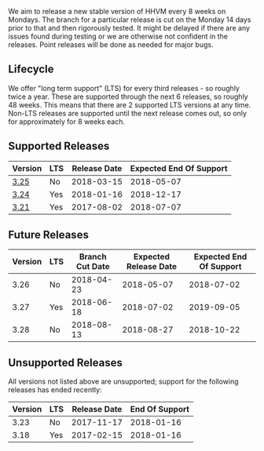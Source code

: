 We aim to release a new stable version of HHVM every 8 weeks on Mondays. The branch for a particular release is cut on the Monday 14 days prior to that and then rigorously tested. It might be delayed if there are any issues found during testing or we are otherwise not confident in the releases. Point releases will be done as needed for major bugs.

## Lifecycle

We offer "long term support" (LTS) for every third releases - so roughly twice a year. These are supported through the next 6 releases, so roughly 48 weeks. This means that there are 2 supported LTS versions at any time. Non-LTS releases are supported until the next release comes out, so only for approximately for 8 weeks each.

## Supported Releases

| Version                                                 | LTS | Release Date | Expected End Of Support |
|---------------------------------------------------------|-----|--------------|-------------------------|
| [3.25](https://hhvm.com/blog/2018/03/15/hhvm-3-25.html) | No  | 2018-03-15   | 2018-05-07              |
| [3.24](https://hhvm.com/blog/2018/01/16/hhvm-3-24.html) | Yes | 2018-01-16   | 2018-12-17              |
| [3.21](https://hhvm.com/blog/2017/08/02/hhvm-3-21.html) | Yes | 2017-08-02   | 2018-07-07              |

## Future Releases

| Version | LTS | Branch Cut Date | Expected Release Date | Expected End Of Support |
|---------|-----|-----------------|-----------------------|-------------------------|
| 3.26    | No  | 2018-04-23      | 2018-05-07            | 2018-07-02              |
| 3.27    | Yes | 2018-06-18      | 2018-07-02            | 2019-09-05              |
| 3.28    | No  | 2018-08-13      | 2018-08-27            | 2018-10-22              |


## Unsupported Releases

All versions not listed above are unsupported; support for the following releases has ended recently:

| Version | LTS | Release Date | End Of Support |
|---------|-----|--------------|----------------|
| 3.23    | No  | 2017-11-17   | 2018-01-16     |
| 3.18    | Yes | 2017-02-15   | 2018-01-16     |
